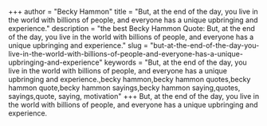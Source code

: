 +++
author = "Becky Hammon"
title = "But, at the end of the day, you live in the world with billions of people, and everyone has a unique upbringing and experience."
description = "the best Becky Hammon Quote: But, at the end of the day, you live in the world with billions of people, and everyone has a unique upbringing and experience."
slug = "but-at-the-end-of-the-day-you-live-in-the-world-with-billions-of-people-and-everyone-has-a-unique-upbringing-and-experience"
keywords = "But, at the end of the day, you live in the world with billions of people, and everyone has a unique upbringing and experience.,becky hammon,becky hammon quotes,becky hammon quote,becky hammon sayings,becky hammon saying,quotes, sayings,quote, saying, motivation"
+++
But, at the end of the day, you live in the world with billions of people, and everyone has a unique upbringing and experience.
